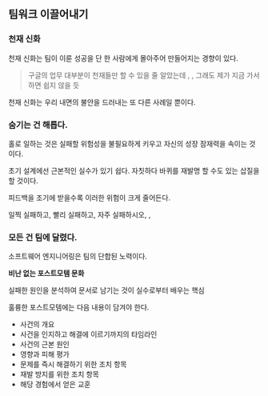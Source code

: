 ## 팀워크 이끌어내기

### 천재 신화

천재 신화는 팀이 이룬 성공을 단 한 사람에게 몰아주어 만들어지는 경향이 있다.

> 구글의 업무 대부분이 천재들만 할 수 있을 줄 알았는데 , , 그래도 제가 지금 가서 하면 쉽지 않을 듯
> 

천재 신화는 우리 내면의 불안을 드러내는 또 다른 사례일 뿐이다.

### 숨기는 건 해롭다.

홀로 일하는 것은 실패할 위험성을 불필요하게 키우고 자신의 성장 잠재력을 속이는 것이다.

초기 설계에선 근본적인 실수가 있기 쉽다. 자칫하다 바퀴를 재발명 할 수도 있는 삽질을 할 것이다.

피드백을 조기에 받을수록 이러한 위험이 크게 줄어든다.

일찍 실패하고, 빨리 실패하고, 자주 실패하시오, , 

### 모든 건 팀에 달렸다.

소프트웨어 엔지니어링은 팀의 단합된 노력이다.

**비난 없는 포스트모템 문화**

실패한 원인을 분석하여 문서로 남기는 것이 실수로부터 배우는 핵심

훌륭한 포스트모템에는 다음 내용이 담겨야 한다.

- 사건의 개요
- 사건을 인지하고 해결에 이르기까지의 타임라인
- 사건의 근본 원인
- 영향과 피해 평가
- 문제를 즉시 해결하기 위한 조치 항목
- 재발 방지를 위한 조치 항목
- 해당 경험에서 얻은 교훈
